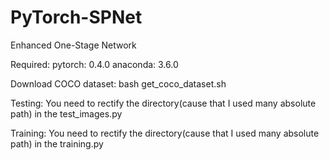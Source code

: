 # PyTorch-SPNet
Enhanced One-Stage Network

Required:
    pytorch: 0.4.0
    anaconda: 3.6.0

Download COCO dataset:
    bash get_coco_dataset.sh

Testing:
    You need to rectify the directory(cause that I used many absolute path) in the test_images.py

Training:
    You need to rectify the directory(cause that I used many absolute path) in the training.py
    
